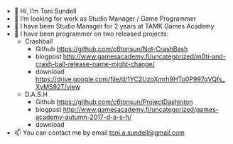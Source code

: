 - 👋 Hi, I’m Toni Sundell
- 👀 I’m looking for work as Studio Manager / Game Programmer
- 🌱 I have been Studio Manager for 2 years at TAMK Games Academy
- 💞️ I have been programmer on two released projects:
    - Crashball
        - Github https://github.com/c6tonsun/Not-CrashBash
        - blogpost http://www.gamesacademy.fi/uncategorized/m0ti-and-crash-ball-release-name-might-change/
        - download https://drive.google.com/file/d/1YC2UzoXmrh9HTo0P997qVQfs_XyMS92T/view
    - D.A.S.H
        - Github https://github.com/c6tonsun/ProjectDashinton
        - blogpost http://www.gamesacademy.fi/uncategorized/games-academy-autumn-2017-d-a-s-h/
        - download 
- 📫 You can contact me by email toni.a.sundell@gmail.com 

<!---
c6tonsun/c6tonsun is a ✨ special ✨ repository because its `README.md` (this file) appears on your GitHub profile.
You can click the Preview link to take a look at your changes.
--->
